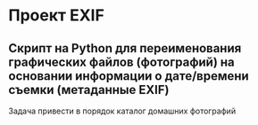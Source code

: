 # Проект EXIF
## Скрипт на Python для переименования графических файлов (фотографий) на основании информации о дате/времени съемки (метаданные EXIF)


Задача привести в порядок каталог домашних фотографий

